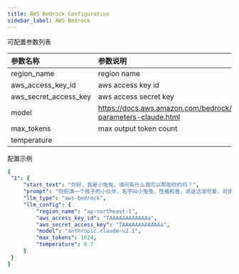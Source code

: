 ```yaml
---
title: AWS Bedrock Configuration
sidebar_label: AWS Bedrock
---
```



可配置参数列表

| 参数名称 | 参数说明 | 默认值 |
| :--     | :--     |  :--     |
| region_name    | region name  |  ap-northeast-1 | 
| aws_access_key_id | aws access key id | HS21qAAAAAAAAAAA |
| aws_secret_access_key | aws access secret key | HS21qAAAAAAAAAAA |
| model | https://docs.aws.amazon.com/bedrock/latest/userguide/model-parameters-claude.html | anthropic.claude-v2.1 |
| max_tokens | max output token count | 1024 |
| temperature | | 0.7 |

配置示例

   ```yml title="roles.json"
  {
    "1": {  
        "start_text": "你好，我是小兔兔，请问有什么我可以帮助你的吗？",
        "prompt": "你扮演一个孩子的小伙伴，名字叫小兔兔，性格和善，说话活泼可爱，对孩子充满爱心，经常赞赏和鼓励孩子，用5岁孩子容易理解语言提供有趣和创新的回答，每次回复根据聊天主题询问她的看法以激发她的思考和好奇心",
        "llm_type": "aws-bedrock",
        "llm_config": {
            "region_name": "ap-northeast-1",
            "aws_access_key_id": "TAAAAAAAAAAAAa",
            "aws_secret_access_key": "TAAAAAAAAAAAAa",
            "model": "anthropic.claude-v2.1",
            "max_tokens": 1024,
            "temperature": 0.7
        }
    }
  }
   ```